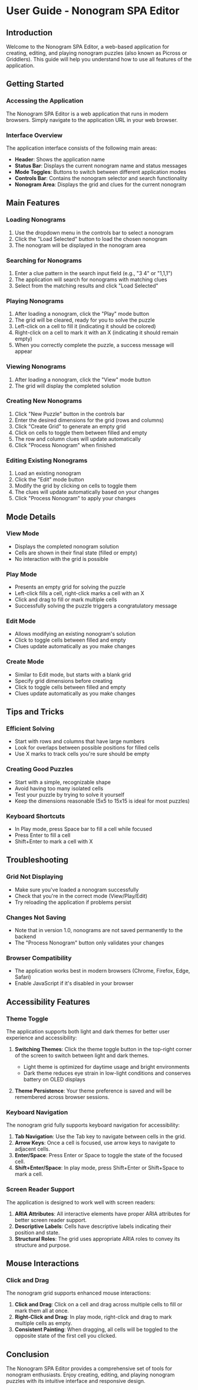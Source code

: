 # User Guide - Nonogram SPA Editor

## Introduction

Welcome to the Nonogram SPA Editor, a web-based application for creating, editing, and playing nonogram puzzles (also known as Picross or Griddlers). This guide will help you understand how to use all features of the application.

## Getting Started

### Accessing the Application

The Nonogram SPA Editor is a web application that runs in modern browsers. Simply navigate to the application URL in your web browser.

### Interface Overview

The application interface consists of the following main areas:

- **Header**: Shows the application name
- **Status Bar**: Displays the current nonogram name and status messages
- **Mode Toggles**: Buttons to switch between different application modes
- **Controls Bar**: Contains the nonogram selector and search functionality
- **Nonogram Area**: Displays the grid and clues for the current nonogram

## Main Features

### Loading Nonograms

1. Use the dropdown menu in the controls bar to select a nonogram
2. Click the "Load Selected" button to load the chosen nonogram
3. The nonogram will be displayed in the nonogram area

### Searching for Nonograms

1. Enter a clue pattern in the search input field (e.g., "3 4" or "1,1,1")
2. The application will search for nonograms with matching clues
3. Select from the matching results and click "Load Selected"

### Playing Nonograms

1. After loading a nonogram, click the "Play" mode button
2. The grid will be cleared, ready for you to solve the puzzle
3. Left-click on a cell to fill it (indicating it should be colored)
4. Right-click on a cell to mark it with an X (indicating it should remain empty)
5. When you correctly complete the puzzle, a success message will appear

### Viewing Nonograms

1. After loading a nonogram, click the "View" mode button
2. The grid will display the completed solution

### Creating New Nonograms

1. Click "New Puzzle" button in the controls bar
2. Enter the desired dimensions for the grid (rows and columns)
3. Click "Create Grid" to generate an empty grid
4. Click on cells to toggle them between filled and empty
5. The row and column clues will update automatically
6. Click "Process Nonogram" when finished

### Editing Existing Nonograms

1. Load an existing nonogram
2. Click the "Edit" mode button
3. Modify the grid by clicking on cells to toggle them
4. The clues will update automatically based on your changes
5. Click "Process Nonogram" to apply your changes

## Mode Details

### View Mode

- Displays the completed nonogram solution
- Cells are shown in their final state (filled or empty)
- No interaction with the grid is possible

### Play Mode

- Presents an empty grid for solving the puzzle
- Left-click fills a cell, right-click marks a cell with an X
- Click and drag to fill or mark multiple cells
- Successfully solving the puzzle triggers a congratulatory message

### Edit Mode

- Allows modifying an existing nonogram's solution
- Click to toggle cells between filled and empty
- Clues update automatically as you make changes

### Create Mode

- Similar to Edit mode, but starts with a blank grid
- Specify grid dimensions before creating
- Click to toggle cells between filled and empty
- Clues update automatically as you make changes

## Tips and Tricks

### Efficient Solving

- Start with rows and columns that have large numbers
- Look for overlaps between possible positions for filled cells
- Use X marks to track cells you're sure should be empty

### Creating Good Puzzles

- Start with a simple, recognizable shape
- Avoid having too many isolated cells
- Test your puzzle by trying to solve it yourself
- Keep the dimensions reasonable (5x5 to 15x15 is ideal for most puzzles)

### Keyboard Shortcuts

- In Play mode, press Space bar to fill a cell while focused
- Press Enter to fill a cell
- Shift+Enter to mark a cell with X

## Troubleshooting

### Grid Not Displaying

- Make sure you've loaded a nonogram successfully
- Check that you're in the correct mode (View/Play/Edit)
- Try reloading the application if problems persist

### Changes Not Saving

- Note that in version 1.0, nonograms are not saved permanently to the backend
- The "Process Nonogram" button only validates your changes

### Browser Compatibility

- The application works best in modern browsers (Chrome, Firefox, Edge, Safari)
- Enable JavaScript if it's disabled in your browser

## Accessibility Features

### Theme Toggle

The application supports both light and dark themes for better user experience and accessibility:

1. **Switching Themes**: Click the theme toggle button in the top-right corner of the screen to switch between light and dark themes.
   - Light theme is optimized for daytime usage and bright environments
   - Dark theme reduces eye strain in low-light conditions and conserves battery on OLED displays

2. **Theme Persistence**: Your theme preference is saved and will be remembered across browser sessions.

### Keyboard Navigation

The nonogram grid fully supports keyboard navigation for accessibility:

1. **Tab Navigation**: Use the Tab key to navigate between cells in the grid.
2. **Arrow Keys**: Once a cell is focused, use arrow keys to navigate to adjacent cells.
3. **Enter/Space**: Press Enter or Space to toggle the state of the focused cell.
4. **Shift+Enter/Space**: In play mode, press Shift+Enter or Shift+Space to mark a cell.

### Screen Reader Support

The application is designed to work well with screen readers:

1. **ARIA Attributes**: All interactive elements have proper ARIA attributes for better screen reader support.
2. **Descriptive Labels**: Cells have descriptive labels indicating their position and state.
3. **Structural Roles**: The grid uses appropriate ARIA roles to convey its structure and purpose.

## Mouse Interactions

### Click and Drag

The nonogram grid supports enhanced mouse interactions:

1. **Click and Drag**: Click on a cell and drag across multiple cells to fill or mark them all at once.
2. **Right-Click and Drag**: In play mode, right-click and drag to mark multiple cells as empty.
3. **Consistent Painting**: When dragging, all cells will be toggled to the opposite state of the first cell you clicked.

## Conclusion

The Nonogram SPA Editor provides a comprehensive set of tools for nonogram enthusiasts. Enjoy creating, editing, and playing nonogram puzzles with its intuitive interface and responsive design. 
